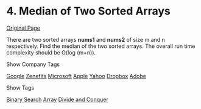 # 4. Median of Two Sorted Arrays

[Original Page](https://leetcode.com/problems/median-of-two-sorted-arrays/)

There are two sorted arrays **nums1** and **nums2** of size m and n respectively. Find the median of the two sorted arrays. The overall run time complexity should be O(log (m+n)).

<div>

<div id="company_tags" class="btn btn-xs btn-warning">Show Company Tags</div>

<span class="hidebutton">[Google](/company/google/) [Zenefits](/company/zenefits/) [Microsoft](/company/microsoft/) [Apple](/company/apple/) [Yahoo](/company/yahoo/) [Dropbox](/company/dropbox/) [Adobe](/company/adobe/)</span></div>

<div>

<div id="tags" class="btn btn-xs btn-warning">Show Tags</div>

<span class="hidebutton">[Binary Search](/tag/binary-search/) [Array](/tag/array/) [Divide and Conquer](/tag/divide-and-conquer/)</span></div>